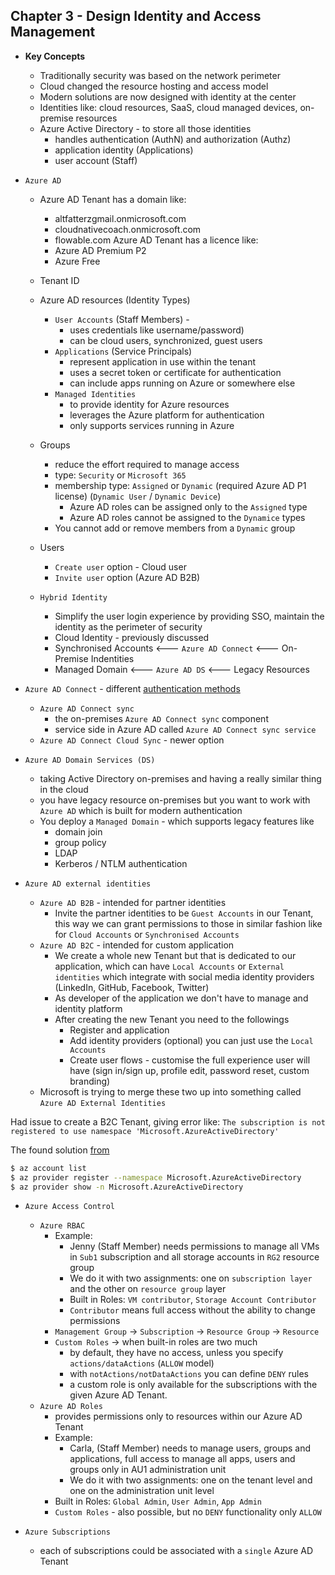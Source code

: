 ## Chapter 3 - Design Identity and Access Management

- **Key Concepts**
    - Traditionally security was based on the network perimeter
    - Cloud changed the resource hosting and access model
    - Modern solutions are now designed with identity at the center
    - Identities like: cloud resources, SaaS, cloud managed devices, on-premise resources
    - Azure Active Directory - to store all those identities
        - handles authentication (AuthN) and authorization (Authz)
        - application identity (Applications)
        - user account (Staff)


- `Azure AD`
    - Azure AD Tenant has a domain like:
        - altfatterzgmail.onmicrosoft.com
        - cloudnativecoach.onmicrosoft.com
        - flowable.com
          Azure AD Tenant has a licence like:
        - Azure AD Premium P2
        - Azure Free
    - Tenant ID
    - Azure AD resources (Identity Types)
        - `User Accounts` (Staff Members) -
            - uses credentials like username/password)
            - can be cloud users, synchronized, guest users
        - `Applications` (Service Principals)
            - represent application in use within the tenant
            - uses a secret token or certificate for authentication
            - can include apps running on Azure or somewhere else
        - `Managed Identities`
            - to provide identity for Azure resources
            - leverages the Azure platform for authentication
            - only supports services running in Azure

    - Groups
        - reduce the effort required to manage access
        - type: `Security` or `Microsoft 365`
        - membership type: `Assigned` or `Dynamic` (required Azure AD P1 license) (`Dynamic User` / `Dynamic Device`)
            - Azure AD roles can be assigned only to the `Assigned` type
            - Azure AD roles cannot be assigned to the `Dynamice` types
        - You cannot add or remove members from a `Dynamic` group

    - Users
        - `Create user` option - Cloud user
        - `Invite user` option (Azure AD B2B)

    - `Hybrid Identity`
        - Simplify the user login experience by providing SSO, maintain the identity as the perimeter of security
        - Cloud Identity - previously discussed
        - Synchronised Accounts <--- `Azure AD Connect` <--- On-Premise Indentities
        - Managed Domain <--- `Azure AD DS` <--- Legacy Resources

- `Azure AD Connect` - different [authentication methods](https://learn.microsoft.com/en-us/azure/active-directory/hybrid/choose-ad-authn#decision-tree)
    - `Azure AD Connect sync`
        - the on-premises `Azure AD Connect sync` component
        - service side in Azure AD called `Azure AD Connect sync service`
    - `Azure AD Connect Cloud Sync` - newer option

- `Azure AD Domain Services (DS)`
    - taking Active Directory on-premises and having a really similar thing in the cloud
    - you have legacy resource on-premises but you want to work with `Azure AD` which is built for modern authentication
    - You deploy a `Managed Domain` - which supports legacy features like
        - domain join
        - group policy
        - LDAP
        - Kerberos / NTLM authentication

- `Azure AD external identities`
    - `Azure AD B2B` - intended for partner identities
        - Invite the partner identities to be `Guest Accounts` in our Tenant, this way we can grant permissions to those in similar fashion like for `Cloud Accounts` or `Synchronised Accounts`
    - `Azure AD B2C` - intended for custom application
        - We create a whole new Tenant but that is dedicated to our application, which can have `Local Accounts` or `External identities` which integrate with social media identity providers (LinkedIn, GitHub, Facebook, Twitter)
        - As developer of the application we don't have to manage and identity platform
        - After creating the new Tenant you need to the followings
            - Register and application
            - Add identity providers (optional) you can just use the `Local Accounts`
            - Create user flows - customise the full experience user will have (sign in/sign up, profile edit, password reset, custom branding)
    - Microsoft is trying to merge these two up into something called `Azure AD External Identities`

Had issue to create a B2C Tenant, giving error like: `The subscription is not registered to use namespace 'Microsoft.AzureActiveDirectory'`

The found solution [from](https://adamstorr.azurewebsites.net/blog/subscription-is-not-registered-to-use-namespace-Microsoft.AzureActiveDirectory)
```bash
$ az account list
$ az provider register --namespace Microsoft.AzureActiveDirectory
$ az provider show -n Microsoft.AzureActiveDirectory
```

- `Azure Access Control`
    - `Azure RBAC`
        - Example:
            - Jenny (Staff Member) needs permissions to manage all VMs in `Sub1` subscription and all storage accounts in `RG2` resource group
            - We do it with two assignments: one on `subscription layer` and the other on `resource group` layer
            - Built in Roles: `VM contributor`, `Storage Account Contributor`
            - `Contributor` means full access without the ability to change permissions
        - `Management Group` -> `Subscription` -> `Resource Group` -> `Resource`
        - `Custom Roles` -> when built-in roles are two much
            - by default, they have no access, unless you specify `actions/dataActions` (`ALLOW` model)
            - with `notActions/notDataActions` you can define `DENY` rules
            - a custom role is only available for the subscriptions with the given Azure AD Tenant.
    - `Azure AD Roles`
        - provides permissions only to resources within our Azure AD Tenant
        - Example:
            - Carla, (Staff Member) needs to manage users, groups and applications, full access to manage all apps, users and groups only in AU1 administration unit
            - We do it with two assignments: one on the tenant level and one on the administration unit level
        - Built in Roles: `Global Admin`, `User Admin`, `App Admin`
        - `Custom Roles` - also possible, but no `DENY` functionality only `ALLOW`

- `Azure Subscriptions`
    - each of subscriptions could be associated with a `single` Azure AD Tenant
